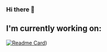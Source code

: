 ### Hi there 👋

## I'm currently working on:
[![Readme Card](https://github-readme-stats.vercel.app/api/pin/?username=AkseliManninen&repo=Electricity-Data-Project)](https://github.com/AkseliManninen/Electricity-Data-Project))

<!--
**AkseliManninen/AkseliManninen** is a ✨ _special_ ✨ repository because its `README.md` (this file) appears on your GitHub profile.

Here are some ideas to get you started:

- 🔭 I’m currently working on ...
- 🌱 I’m currently learning ...
- 👯 I’m looking to collaborate on ...
- 🤔 I’m looking for help with ...
- 💬 Ask me about ...
- 📫 How to reach me: ...
- 😄 Pronouns: ...
- ⚡ Fun fact: ...
-->
